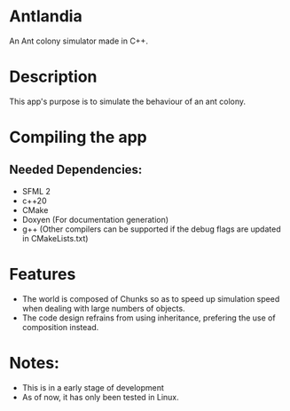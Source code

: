 # Antlandia
An Ant colony simulator made in C++.

# Description

This app's purpose is to simulate the behaviour of an ant colony. 


# Compiling the app
## Needed Dependencies: 
* SFML 2
* c++20
* CMake
* Doxyen (For documentation generation)
* g++ (Other compilers can be supported if the debug flags are updated in CMakeLists.txt)


# Features
* The world is composed of Chunks so as to speed up simulation speed when dealing with large numbers of objects.
* The code design refrains from using inheritance, prefering the use of composition instead. 

# Notes: 
* This is in a early stage of development
* As of now, it has only been tested in Linux.
